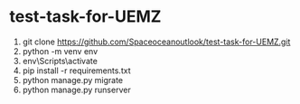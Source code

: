 # test-task-for-UEMZ

1. git clone https://github.com/Spaceoceanoutlook/test-task-for-UEMZ.git
2. python -m venv env
3. env\Scripts\activate
4. pip install -r requirements.txt
5. python manage.py migrate
6. python manage.py runserver

